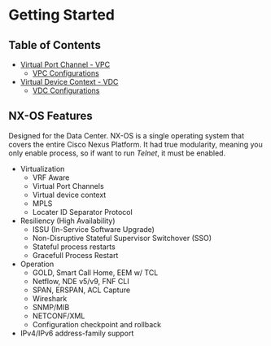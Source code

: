 # Getting Started

## Table of Contents

* [Virtual Port Channel - VPC](./VPC.md)
    + [VPC Configurations](./CONFIGURATIONS/vpc.conf)
* [Virtual Device Context - VDC](./VPC.md)
    + [VDC Configurations](./CONFIGURATIONS/vdc.conf)


## NX-OS Features

Designed for the Data Center. NX-OS is a single operating system that covers the entire Cisco Nexus Platform. It had true modularity, meaning you only enable process, so if want to run _Telnet_, it must be enabled.

* Virtualization
    + VRF Aware
    + Virtual Port Channels
    + Virtual device context
    + MPLS
    + Locater ID Separator Protocol
* Resiliency (High Availability)
    + ISSU (In-Service Software Upgrade)
    + Non-Disruptive Stateful Supervisor Switchover (SSO)
    + Stateful process restarts
    + Gracefull Process Restart
* Operation
    + GOLD, Smart Call Home, EEM w/ TCL
    + Netflow, NDE v5/v9, FNF CLI
    + SPAN, ERSPAN, ACL Capture
    + Wireshark
    + SNMP/MIB
    + NETCONF/XML
    + Configuration checkpoint and rollback
* IPv4/IPv6 address-family support
